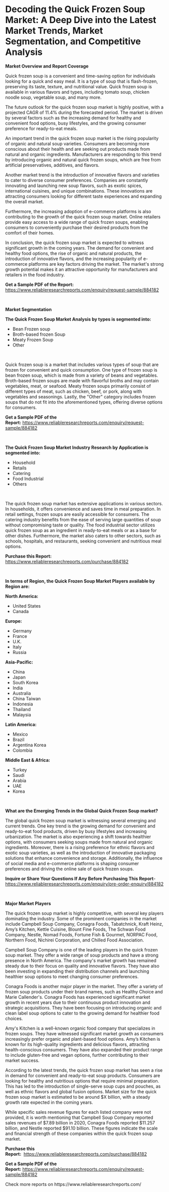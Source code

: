 <p><h1>Decoding the Quick Frozen Soup Market: A Deep Dive into the Latest Market Trends, Market Segmentation, and Competitive Analysis</h1></p><p><strong>Market Overview and Report Coverage</strong></p>
<p><p>Quick frozen soup is a convenient and time-saving option for individuals looking for a quick and easy meal. It is a type of soup that is flash-frozen, preserving its taste, texture, and nutritional value. Quick frozen soup is available in various flavors and types, including tomato soup, chicken noodle soup, vegetable soup, and many more.</p><p>The future outlook for the quick frozen soup market is highly positive, with a projected CAGR of 11.4% during the forecasted period. The market is driven by several factors such as the increasing demand for healthy and convenient food options, busy lifestyles, and the growing consumer preference for ready-to-eat meals.</p><p>An important trend in the quick frozen soup market is the rising popularity of organic and natural soup varieties. Consumers are becoming more conscious about their health and are seeking out products made from natural and organic ingredients. Manufacturers are responding to this trend by introducing organic and natural quick frozen soups, which are free from artificial preservatives, additives, and flavors.</p><p>Another market trend is the introduction of innovative flavors and varieties to cater to diverse consumer preferences. Companies are constantly innovating and launching new soup flavors, such as exotic spices, international cuisines, and unique combinations. These innovations are attracting consumers looking for different taste experiences and expanding the overall market.</p><p>Furthermore, the increasing adoption of e-commerce platforms is also contributing to the growth of the quick frozen soup market. Online retailers provide easy access to a wide range of quick frozen soups, enabling consumers to conveniently purchase their desired products from the comfort of their homes.</p><p>In conclusion, the quick frozen soup market is expected to witness significant growth in the coming years. The demand for convenient and healthy food options, the rise of organic and natural products, the introduction of innovative flavors, and the increasing popularity of e-commerce platforms are key factors driving the market. The market's strong growth potential makes it an attractive opportunity for manufacturers and retailers in the food industry.</p></p>
<p><strong>Get a Sample PDF of the Report:</strong> <a href="https://www.reliableresearchreports.com/enquiry/request-sample/884182">https://www.reliableresearchreports.com/enquiry/request-sample/884182</a></p>
<p>&nbsp;</p>
<p><strong>Market Segmentation</strong></p>
<p><strong>The Quick Frozen Soup Market Analysis by types is segmented into:</strong></p>
<p><ul><li>Bean Frozen soup</li><li>Broth-based frozen Soup</li><li>Meaty Frozen Soup</li><li>Other</li></ul></p>
<p>&nbsp;</p>
<p><p>Quick frozen soup is a market that includes various types of soup that are frozen for convenient and quick consumption. One type of frozen soup is bean frozen soup, which is made from a variety of beans and vegetables. Broth-based frozen soups are made with flavorful broths and may contain vegetables, meat, or seafood. Meaty frozen soups primarily consist of different types of meat, such as chicken, beef, or pork, along with vegetables and seasonings. Lastly, the "Other" category includes frozen soups that do not fit into the aforementioned types, offering diverse options for consumers.</p></p>
<p><strong>Get a Sample PDF of the Report:</strong>&nbsp;<a href="https://www.reliableresearchreports.com/enquiry/request-sample/884182">https://www.reliableresearchreports.com/enquiry/request-sample/884182</a></p>
<p>&nbsp;</p>
<p><strong>The Quick Frozen Soup Market Industry Research by Application is segmented into:</strong></p>
<p><ul><li>Household</li><li>Retails</li><li>Catering</li><li>Food Industrial</li><li>Others</li></ul></p>
<p>&nbsp;</p>
<p><p>The quick frozen soup market has extensive applications in various sectors. In households, it offers convenience and saves time in meal preparation. In retail settings, frozen soups are easily accessible for consumers. The catering industry benefits from the ease of serving large quantities of soup without compromising taste or quality. The food industrial sector utilizes quick frozen soup as an ingredient in ready-to-eat meals or as a base for other dishes. Furthermore, the market also caters to other sectors, such as schools, hospitals, and restaurants, seeking convenient and nutritious meal options.</p></p>
<p><strong>Purchase this Report:</strong>&nbsp; <a href="https://www.reliableresearchreports.com/purchase/884182">https://www.reliableresearchreports.com/purchase/884182</a></p>
<p>&nbsp;</p>
<p><strong>In terms of Region, the Quick Frozen Soup Market Players available by Region are:</strong></p>
<p>
    <p> <strong> North America: </strong>
        <ul>
            <li>United States</li>
            <li>Canada</li>
        </ul>
        </p> 
    <p> <strong> Europe: </strong>
        <ul>
            <li>Germany</li>
            <li>France</li>
            <li>U.K.</li>
            <li>Italy</li>
            <li>Russia</li>
        </ul>
        </p> 
    <p> <strong> Asia-Pacific: </strong>
        <ul>
            <li>China</li>
            <li>Japan</li>
            <li>South Korea</li>
            <li>India</li>
            <li>Australia</li>
            <li>China Taiwan</li>
            <li>Indonesia</li>
            <li>Thailand</li>
            <li>Malaysia</li>
        </ul>
        </p> 
    <p> <strong> Latin America: </strong>
        <ul>
            <li>Mexico</li>
            <li>Brazil</li>
            <li>Argentina Korea</li>
            <li>Colombia</li>
        </ul>
        </p> 
    <p> <strong> Middle East & Africa: </strong>
        <ul>
            <li>Turkey</li>
            <li>Saudi</li>
            <li>Arabia</li>
            <li>UAE</li>
            <li>Korea</li>
        </ul>
    </p>
    </p>
<p>&nbsp;</p>
<p><strong>What are the Emerging Trends in the Global Quick Frozen Soup market?</strong></p>
<p><p>The global quick frozen soup market is witnessing several emerging and current trends. One key trend is the growing demand for convenient and ready-to-eat food products, driven by busy lifestyles and increasing urbanization. The market is also experiencing a shift towards healthier options, with consumers seeking soups made from natural and organic ingredients. Moreover, there is a rising preference for ethnic flavors and exotic soup varieties, as well as the introduction of innovative packaging solutions that enhance convenience and storage. Additionally, the influence of social media and e-commerce platforms is shaping consumer preferences and driving the online sale of quick frozen soups.</p></p>
<p><strong>Inquire or Share Your Questions If Any Before Purchasing This Report</strong>- <a href="https://www.reliableresearchreports.com/enquiry/pre-order-enquiry/884182">https://www.reliableresearchreports.com/enquiry/pre-order-enquiry/884182</a></p>
<p>&nbsp;</p>
<p><strong>Major Market Players</strong></p>
<p><p>The quick frozen soup market is highly competitive, with several key players dominating the industry. Some of the prominent companies in the market include Campbell Soup Company, Conagra Foods, Tabatchnick, Kraft Heinz, Amy’s Kitchen, Kettle Cuisine, Blount Fine Foods, The Schwan Food Company, Nestle, Nomad Foods, Fortune Fish & Gourmet, NORPAC Food, Northern Food, Nichirei Corporation, and Chilled Food Association.</p><p>Campbell Soup Company is one of the leading players in the quick frozen soup market. They offer a wide range of soup products and have a strong presence in North America. The company's market growth has remained steady due to their focus on quality and innovative flavors. They have also been investing in expanding their distribution channels and launching healthier soup options to meet changing consumer preferences.</p><p>Conagra Foods is another major player in the market. They offer a variety of frozen soup products under their brand names, such as Healthy Choice and Marie Callender's. Conagra Foods has experienced significant market growth in recent years due to their continuous product innovation and strategic acquisitions. They have been focusing on introducing organic and clean label soup options to cater to the growing demand for healthier food choices.</p><p>Amy's Kitchen is a well-known organic food company that specializes in frozen soups. They have witnessed significant market growth as consumers increasingly prefer organic and plant-based food options. Amy’s Kitchen is known for its high-quality ingredients and delicious flavors, attracting health-conscious consumers. They have also expanded their product range to include gluten-free and vegan options, further contributing to their market success.</p><p>According to the latest trends, the quick frozen soup market has seen a rise in demand for convenient and ready-to-eat soup products. Consumers are looking for healthy and nutritious options that require minimal preparation. This has led to the introduction of single-serve soup cups and pouches, as well as ethnic flavors and global fusion options. Market size for the quick frozen soup market is estimated to be around $X billion, with a steady growth rate expected in the coming years.</p><p>While specific sales revenue figures for each listed company were not provided, it is worth mentioning that Campbell Soup Company reported sales revenues of $7.89 billion in 2020, Conagra Foods reported $11.257 billion, and Nestle reported $91.10 billion. These figures indicate the scale and financial strength of these companies within the quick frozen soup market.</p></p>
<p><strong>Purchase this Report:</strong>&nbsp;&nbsp;<a href="https://www.reliableresearchreports.com/purchase/884182">https://www.reliableresearchreports.com/purchase/884182</a></p>
<p></p>
<p><strong>Get a Sample PDF of the Report:</strong>&nbsp;<a href="https://www.reliableresearchreports.com/enquiry/request-sample/884182">https://www.reliableresearchreports.com/enquiry/request-sample/884182</a></p>
<p>Check more reports on https://www.reliableresearchreports.com/</p>